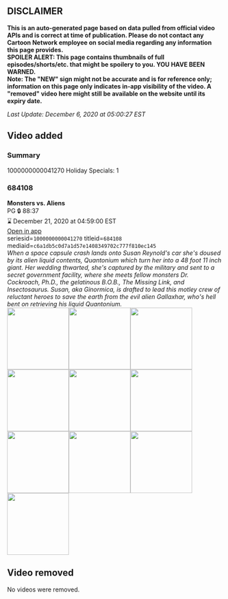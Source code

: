 ## DISCLAIMER
**This is an auto-generated page based on data pulled from official video APIs and is correct at time of publication. Please do not contact any Cartoon Network employee on social media regarding any information this page provides.**  
**SPOILER ALERT: This page contains thumbnails of full episodes/shorts/etc. that might be spoilery to you. YOU HAVE BEEN WARNED.**  
**Note: The "NEW" sign might not be accurate and is for reference only; information on this page only indicates in-app visibility of the video. A "removed" video here might still be available on the website until its expiry date.**  

_Last Update: December 6, 2020 at 05:00:27 EST_
## Video added
### Summary
1000000000041270 Holiday Specials: 1  
### 684108
**Monsters vs. Aliens**  
PG 🔒 88:37  
⌛ December 21, 2020 at 04:59:00 EST  
[Open in app](https://tinyurl.com/y5tp8uvo)  
seriesid=`1000000000041270` titleid=`684108` mediaid=`c6a1db5c0d7a1d57e1408349702c777f810ec145`  
_When a space capsule crash lands onto Susan Reynold's car she's doused by its alien liquid contents, Quantonium which turn her into a 48 foot 11 inch giant. Her wedding thwarted, she's captured by the military and sent to a secret government facility, where she meets fellow monsters Dr. Cockroach, Ph.D., the gelatinous B.O.B., The Missing Link, and Insectosaurus.  Susan, aka Ginormica, is drafted to lead this motley crew of reluctant heroes to save the earth from the evil alien Gallaxhar, who's hell bent on retrieving his liquid Quantonium._  
<a href="https://s3.amazonaws.com/cartoonorchestrator/684108_001_1280x720.jpg"><img src="https://s3.amazonaws.com/cartoonorchestrator/684108_001_640x360.jpg" height="144px" /></a><a href="https://s3.amazonaws.com/cartoonorchestrator/684108_002_1280x720.jpg"><img src="https://s3.amazonaws.com/cartoonorchestrator/684108_002_640x360.jpg" height="144px" /></a><a href="https://s3.amazonaws.com/cartoonorchestrator/684108_003_1280x720.jpg"><img src="https://s3.amazonaws.com/cartoonorchestrator/684108_003_640x360.jpg" height="144px" /></a><a href="https://s3.amazonaws.com/cartoonorchestrator/684108_004_1280x720.jpg"><img src="https://s3.amazonaws.com/cartoonorchestrator/684108_004_640x360.jpg" height="144px" /></a><a href="https://s3.amazonaws.com/cartoonorchestrator/684108_005_1280x720.jpg"><img src="https://s3.amazonaws.com/cartoonorchestrator/684108_005_640x360.jpg" height="144px" /></a><a href="https://s3.amazonaws.com/cartoonorchestrator/684108_006_1280x720.jpg"><img src="https://s3.amazonaws.com/cartoonorchestrator/684108_006_640x360.jpg" height="144px" /></a><a href="https://s3.amazonaws.com/cartoonorchestrator/684108_007_1280x720.jpg"><img src="https://s3.amazonaws.com/cartoonorchestrator/684108_007_640x360.jpg" height="144px" /></a><a href="https://s3.amazonaws.com/cartoonorchestrator/684108_008_1280x720.jpg"><img src="https://s3.amazonaws.com/cartoonorchestrator/684108_008_640x360.jpg" height="144px" /></a><a href="https://s3.amazonaws.com/cartoonorchestrator/684108_009_1280x720.jpg"><img src="https://s3.amazonaws.com/cartoonorchestrator/684108_009_640x360.jpg" height="144px" /></a><a href="https://s3.amazonaws.com/cartoonorchestrator/684108_010_1280x720.jpg"><img src="https://s3.amazonaws.com/cartoonorchestrator/684108_010_640x360.jpg" height="144px" /></a>
## Video removed
No videos were removed.  
